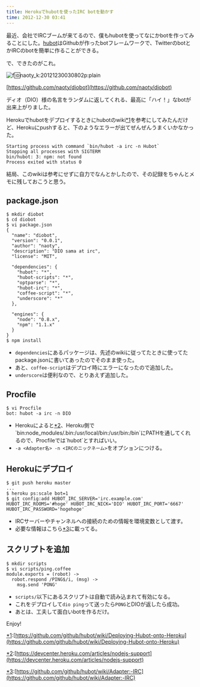 ```yaml
---
title: Herokuでhubotを使ったIRC botを動かす
time: 2012-12-30 03:41
---
```


最近、会社でIRCブームが来てるので、僕もhubotを使ってなにかbotを作ってみることにした。[hubot](http://hubot.github.com/)はGithubが作ったbotフレームワークで、TwitterのbotとかIRCのbotを簡単に作ることができる。

で、できたのがこれ。

![f:id:naoty_k:20121230030802p:plain](http://cdn-ak.f.st-hatena.com/images/fotolife/n/naoty_k/20121230/20121230030802.png "f:id:naoty\_k:20121230030802p:plain")

[https://github.com/naoty/diobot](https://github.com/naoty/diobot)

ディオ（DIO）様の名言をランダムに返してくれる、最高に「ハイ！」なbotが出来上がりました。

Herokuでhubotをデプロイするときにhubotのwiki[\*1](#f1 "https://github.com/github/hubot/wiki/Deploying-Hubot-onto-Heroku")を参考にしてみたんだけど、Herokuにpushすると、下のようなエラーが出てぜんぜんうまくいかなかった。

```
Starting process with command `bin/hubot -a irc -n Hubot`
Stopping all processes with SIGTERM
bin/hubot: 3: npm: not found
Process exited with status 0
```

結局、このwikiは参考にせずに自力でなんとかしたので、その記録をちゃんとメモに残しておこうと思う。

## package.json

```
$ mkdir diobot
$ cd diobot
$ vi package.json
{
  "name": "diobot",
  "version": "0.0.1",
  "author": "naoty",
  "description": "DIO sama at irc",
  "license": "MIT",

  "dependencies": {
    "hubot": "*",
    "hubot-scripts": "*",
    "optparse": "*",
    "hubot-irc": "*",
    "coffee-script": "*",
    "underscore": "*"
  },

  "engines": {
    "node": "0.8.x",
    "npm": "1.1.x"
  }
}
$ npm install
```

- `dependencies`にあるパッケージは、先述のwikiに従ってたときに使ってたpackage.jsonに書いてあったのでそのまま使った。
- あと、`coffee-script`はデプロイ時にエラーになったので追加した。
- `underscore`は便利なので、とりあえず追加した。

## Procfile

```
$ vi Procfile
bot: hubot -a irc -n DIO
```

- Herokuによると[\*2](#f2 "https://devcenter.heroku.com/articles/nodejs-support")、Heroku側で`bin:node_modules/.bin:/usr/local/bin:/usr/bin:/bin`にPATHを通してくれるので、Procfileでは`hubot`とすればいい。
- `-a <Adapter名> -n <IRCのニックネーム>`をオプションにつける。

## Herokuにデプロイ

```
$ git push heroku master
...
$ heroku ps:scale bot=1
$ git config:add HUBOT_IRC_SERVER='irc.example.com' HUBOT_IRC_ROOMS='#hoge' HUBOT_IRC_NICK='DIO' HUBOT_IRC_PORT='6667' HUBOT_IRC_PASSWORD='hogehoge'
```

- IRCサーバーやチャンネルへの接続のための情報を環境変数として渡す。
- 必要な情報はこちら[\*3](#f3 "https://github.com/github/hubot/wiki/Adapter:-IRC")に載ってる。

## スクリプトを追加

```
$ mkdir scripts
$ vi scripts/ping.coffee
module.exports = (robot) ->
  robot.respond /PING$/i, (msg) ->
    msg.send 'PONG'
```

- `scripts/`以下にあるスクリプトは自動で読み込まれて有効になる。
- これをデプロイして`dio ping`って送ったら`PONG`とDIOが返したら成功。
- あとは、工夫して面白いbotを作るだけ。

Enjoy!

[\*1](#fn1):[https://github.com/github/hubot/wiki/Deploying-Hubot-onto-Heroku](https://github.com/github/hubot/wiki/Deploying-Hubot-onto-Heroku)

[\*2](#fn2):[https://devcenter.heroku.com/articles/nodejs-support](https://devcenter.heroku.com/articles/nodejs-support)

[\*3](#fn3):[https://github.com/github/hubot/wiki/Adapter:-IRC](https://github.com/github/hubot/wiki/Adapter:-IRC)

